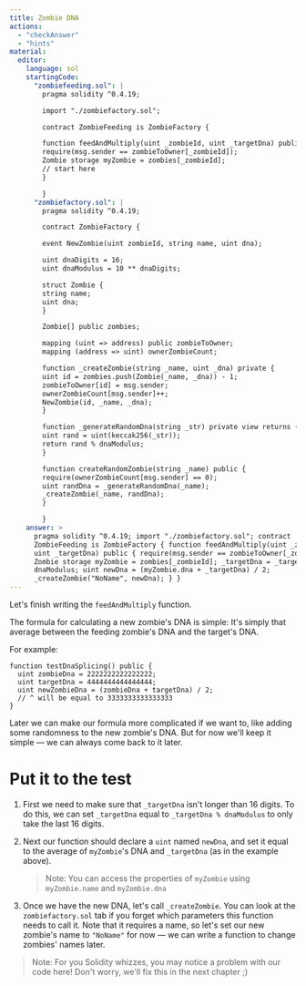 ```yaml
---
title: Zombie DNA
actions:
  - "checkAnswer"
  - "hints"
material:
  editor:
    language: sol
    startingCode:
      "zombiefeeding.sol": |
        pragma solidity ^0.4.19;

        import "./zombiefactory.sol";

        contract ZombieFeeding is ZombieFactory {

        function feedAndMultiply(uint _zombieId, uint _targetDna) public {
        require(msg.sender == zombieToOwner[_zombieId]);
        Zombie storage myZombie = zombies[_zombieId];
        // start here
        }

        }
      "zombiefactory.sol": |
        pragma solidity ^0.4.19;

        contract ZombieFactory {

        event NewZombie(uint zombieId, string name, uint dna);

        uint dnaDigits = 16;
        uint dnaModulus = 10 ** dnaDigits;

        struct Zombie {
        string name;
        uint dna;
        }

        Zombie[] public zombies;

        mapping (uint => address) public zombieToOwner;
        mapping (address => uint) ownerZombieCount;

        function _createZombie(string _name, uint _dna) private {
        uint id = zombies.push(Zombie(_name, _dna)) - 1;
        zombieToOwner[id] = msg.sender;
        ownerZombieCount[msg.sender]++;
        NewZombie(id, _name, _dna);
        }

        function _generateRandomDna(string _str) private view returns (uint) {
        uint rand = uint(keccak256(_str));
        return rand % dnaModulus;
        }

        function createRandomZombie(string _name) public {
        require(ownerZombieCount[msg.sender] == 0);
        uint randDna = _generateRandomDna(_name);
        _createZombie(_name, randDna);
        }

        }
    answer: >
      pragma solidity ^0.4.19; import "./zombiefactory.sol"; contract
      ZombieFeeding is ZombieFactory { function feedAndMultiply(uint _zombieId,
      uint _targetDna) public { require(msg.sender == zombieToOwner[_zombieId]);
      Zombie storage myZombie = zombies[_zombieId]; _targetDna = _targetDna %
      dnaModulus; uint newDna = (myZombie.dna + _targetDna) / 2;
      _createZombie("NoName", newDna); } }
---
```


Let's finish writing the `feedAndMultiply` function.

The formula for calculating a new zombie's DNA is simple: It's simply that
average between the feeding zombie's DNA and the target's DNA.

For example:

    function testDnaSplicing() public {
      uint zombieDna = 2222222222222222;
      uint targetDna = 4444444444444444;
      uint newZombieDna = (zombieDna + targetDna) / 2;
      // ^ will be equal to 3333333333333333
    }

Later we can make our formula more complicated if we want to, like adding some
randomness to the new zombie's DNA. But for now we'll keep it simple — we can
always come back to it later.

# Put it to the test

1. First we need to make sure that `_targetDna` isn't longer than 16 digits. To
   do this, we can set `_targetDna` equal to `_targetDna % dnaModulus` to only
   take the last 16 digits.

2. Next our function should declare a `uint` named `newDna`, and set it equal to
   the average of `myZombie`'s DNA and `_targetDna` (as in the example above).

   > Note: You can access the properties of `myZombie` using `myZombie.name` and
   > `myZombie.dna`

3. Once we have the new DNA, let's call `_createZombie`. You can look at the
   `zombiefactory.sol` tab if you forget which parameters this function needs to
   call it. Note that it requires a name, so let's set our new zombie's name to
   `"NoName"` for now — we can write a function to change zombies' names later.

> Note: For you Solidity whizzes, you may notice a problem with our code here!
> Don't worry, we'll fix this in the next chapter ;)
